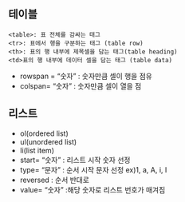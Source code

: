 ## 테이블
```
<table>: 표 전체를 감싸는 태그
<tr>: 표에서 행을 구분하는 태그 (table row)
<th>: 표의 행 내부에 제목셀을 담는 태그(table heading)
<td>표의 행 내부에 데이터 셀을 담는 태그 (table data)
```
- rowspan = “숫자” : 숫자만큼 셀이 행을 점유
- colspan= “숫자” : 숫자만큼 셀이 열을 점

## 리스트

- ol(ordered list)
- ul(unordered list)
- li(list item)
- start= “숫자” : 리스트 시작 숫자 선정
- type= “문자” : 순서 시작 문자 선정 ex)1, a, A, i, I
- reversed : 순서 반대로
- value= “숫자” :해당 숫자로 리스트 번호가 매겨짐

